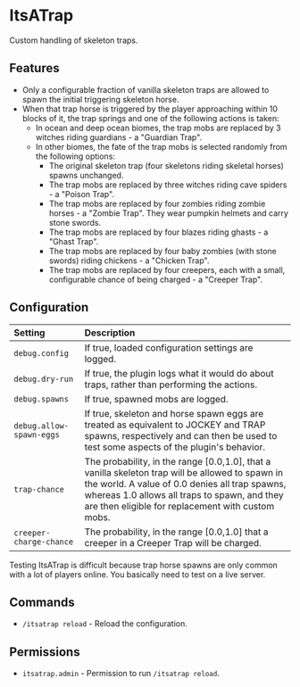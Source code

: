 ItsATrap
========
Custom handling of skeleton traps.


Features
--------

 * Only a configurable fraction of vanilla skeleton traps are allowed to spawn
   the initial triggering skeleton horse.
 * When that trap horse is triggered by the player approaching within 10 blocks
   of it, the trap springs and one of the following actions is taken:
   * In ocean and deep ocean biomes, the trap mobs are replaced by 3 witches
     riding guardians - a "Guardian Trap".
   * In other biomes, the fate of the trap mobs is selected randomly from the
     following options:
     * The original skeleton trap (four skeletons riding skeletal horses) spawns
       unchanged.
     * The trap mobs are replaced by three witches riding cave spiders - a "Poison
       Trap".
     * The trap mobs are replaced by four zombies riding zombie horses - a "Zombie
       Trap". They wear pumpkin helmets and carry stone swords.
     * The trap mobs are replaced by four blazes riding ghasts - a "Ghast Trap".
     * The trap mobs are replaced by four baby zombies (with stone swords) riding
       chickens - a "Chicken Trap".
     * The trap mobs are replaced by four creepers, each with a small, configurable
       chance of being charged - a "Creeper Trap".


Configuration
-------------

| Setting | Description |
| :--- | :--- |
| `debug.config` | If true, loaded configuration settings are logged. |
| `debug.dry-run` | If true, the plugin logs what it would do about traps, rather than performing the actions. |
| `debug.spawns` | If true, spawned mobs are logged. |
| `debug.allow-spawn-eggs` | If true, skeleton and horse spawn eggs are treated as equivalent to JOCKEY and TRAP spawns, respectively and can then be used to test some aspects of the plugin's behavior. |
| `trap-chance` | The probability, in the range [0.0,1.0], that a vanilla skeleton trap will be allowed to spawn in the world. A value of 0.0 denies all trap spawns, whereas 1.0 allows all traps to spawn, and they are then eligible for replacement with custom mobs. |
| `creeper-charge-chance` | The probability, in the range [0.0,1.0] that a creeper in a Creeper Trap will be charged. |

Testing ItsATrap is difficult because trap horse spawns are only common with a
lot of players online.  You basically need to test on a live server.


Commands
--------

 * `/itsatrap reload` - Reload the configuration.


Permissions
-----------

 * `itsatrap.admin` - Permission to run `/itsatrap reload`.

